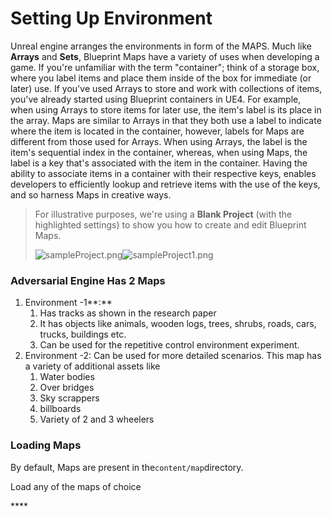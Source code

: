# Setting Up Environment

Unreal engine arranges the environments in form of the MAPS. Much like **Arrays** and **Sets**, Blueprint Maps have a variety of uses when developing a game. If you're unfamiliar with the term "container"; think of a storage box, where you label items and place them inside of the box for immediate \(or later\) use. If you've used Arrays to store and work with collections of items, you've already started using Blueprint containers in UE4. For example, when using Arrays to store items for later use, the item's label is its place in the array. Maps are similar to Arrays in that they both use a label to indicate where the item is located in the container, however, labels for Maps are different from those used for Arrays. When using Arrays, the label is the item's sequential index in the container, whereas, when using Maps, the label is a key that's associated with the item in the container. Having the ability to associate items in a container with their respective keys, enables developers to efficiently lookup and retrieve items with the use of the keys, and so harness Maps in creative ways.

> For illustrative purposes, we're using a **Blank Project** \(with the highlighted settings\) to show you how to create and edit Blueprint Maps.  
>
>
> ![sampleProject.png](https://docs.unrealengine.com/Images/Engine/Blueprints/UserGuide/Maps/sampleProject.jpg)![sampleProject1.png](https://docs.unrealengine.com/Images/Engine/Blueprints/UserGuide/Maps/sampleProject1.jpg)

### **Adversarial Engine Has 2 Maps**

1. Environment -1**:** 
   1. Has tracks as shown in the research paper
   2. It has objects like animals, wooden logs, trees, shrubs, roads, cars, trucks, buildings etc. 
   3. Can be used for the repetitive control environment experiment.    
2. Environment -2: Can be used for more detailed scenarios. This map has a variety of additional assets like
   1. Water bodies
   2. Over bridges
   3. Sky scrappers
   4. billboards
   5. Variety  of 2 and 3 wheelers

### Loading Maps

By default, Maps are present in the`content/map`directory.

Load any of the maps of choice 

\*\*\*\*

